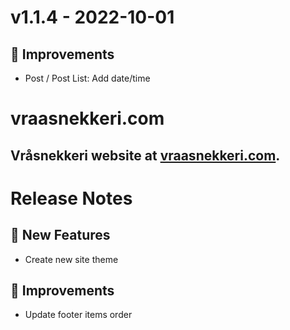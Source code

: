 # v1.1.4 - 2022-10-01
## 🔨 Improvements
- Post / Post List: Add date/time

# vraasnekkeri.com
## Vråsnekkeri website at [vraasnekkeri.com](https://www.vraasnekkeri.com).

# Release Notes
## 🎉 New Features
- Create new site theme

## 🔨 Improvements
- Update footer items order